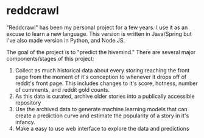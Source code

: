 # reddcrawl

"Reddcrawl" has been my personal project for a few years. I use it as an excuse to learn a new language. This version is written in Java/Spring but I've also made version in Python, and Node.JS.

The goal of the project is to "predict the hivemind." There are several major components/stages of this project:
1. Collect as much historical data about every storing reaching the front page from the moment of it's conception to whenever it drops off of reddit's front page. This includes changes to it's score, hotness, number of comments, and reddit gold counts.
2. As this data is curated, archive older stories into a publically accessible repository
3. Use the archived data to generate machine learning models that can create a prediction curve and estimate the popularity of a story in it's infancy.
4. Make a easy to use web interface to explore the data and predictions
